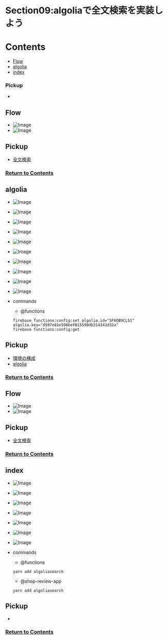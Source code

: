 # Section09:algoliaで全文検索を実装しよう

<a id = "contents">

# Contents
* [Flow](#flow)
* [algolia](#algolia)
* [index](#index)

### Pickup
* 


<a id = "flow">

## Flow
* ![Image](../src/Section09/images/init001.png)
* ![Image](../src/Section09/images/init002.png)

## Pickup
* [全文検索](https://firebase.google.com/docs/firestore/solutions/search)

### [Return to Contents](#contents)


<a id = "algolia">

## algolia
* ![Image](../src/Section09/images/algolia001.png)
* ![Image](../src/Section09/images/algolia002.png)
* ![Image](../src/Section09/images/algolia003.png)
* ![Image](../src/Section09/images/algolia004.png)
* ![Image](../src/Section09/images/algolia005.png)
* ![Image](../src/Section09/images/algolia006.png)
* ![Image](../src/Section09/images/algolia007.png)
* ![Image](../src/Section09/images/algolia008.png)
* ![Image](../src/Section09/images/algolia009.png)
* ![Image](../src/Section09/images/algolia010.png)

* commands
  * @functions
  ```
  firebase functions:config:set algolia.id="5F6OB9CLS1" algolia.key="d597e61e598bef015590db314343d32a"
  firebase functions:config:get
  ```

## Pickup
* [環境の構成](https://firebase.google.com/docs/functions/config-env)
* [algolia](https://www.algolia.com/)

### [Return to Contents](#contents)


<a id = "flow">

## Flow
* ![Image](../src/Section09/images/init001.png)
* ![Image](../src/Section09/images/init002.png)

## Pickup
* [全文検索](https://firebase.google.com/docs/firestore/solutions/search)

### [Return to Contents](#contents)


<a id = "index">

## index
* ![Image](../src/Section09/images/index001.png)
* ![Image](../src/Section09/images/index002.png)
* ![Image](../src/Section09/images/index003.png)
* ![Image](../src/Section09/images/index004.png)
* ![Image](../src/Section09/images/index005.png)
* ![Image](../src/Section09/images/index006.png)
* ![Image](../src/Section09/images/index007.png)

* commands
  * @functions
  ```
  yarn add algoliasearch
  ```
  * @shop-review-app
  ```
  yarn add algoliasearch
  ```

## Pickup
* 

### [Return to Contents](#contents)